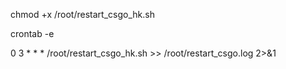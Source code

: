 chmod +x /root/restart_csgo_hk.sh

crontab -e

0 3 * * * /root/restart_csgo_hk.sh >> /root/restart_csgo.log 2>&1
